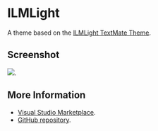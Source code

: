 # ILMLight

A theme based on the [ILMLight TextMate Theme](http://colorsublime.com/theme/ILMLight).


## Screenshot
![](https://raw.githubusercontent.com/gerane/VSCodeThemes/master/gerane.Theme-ILMLight/screenshot.png).


## More Information
* [Visual Studio Marketplace](https://marketplace.visualstudio.com/items/gerane.Theme-ILMLight).
* [GitHub repository](https://github.com/gerane/VSCodeThemes).
